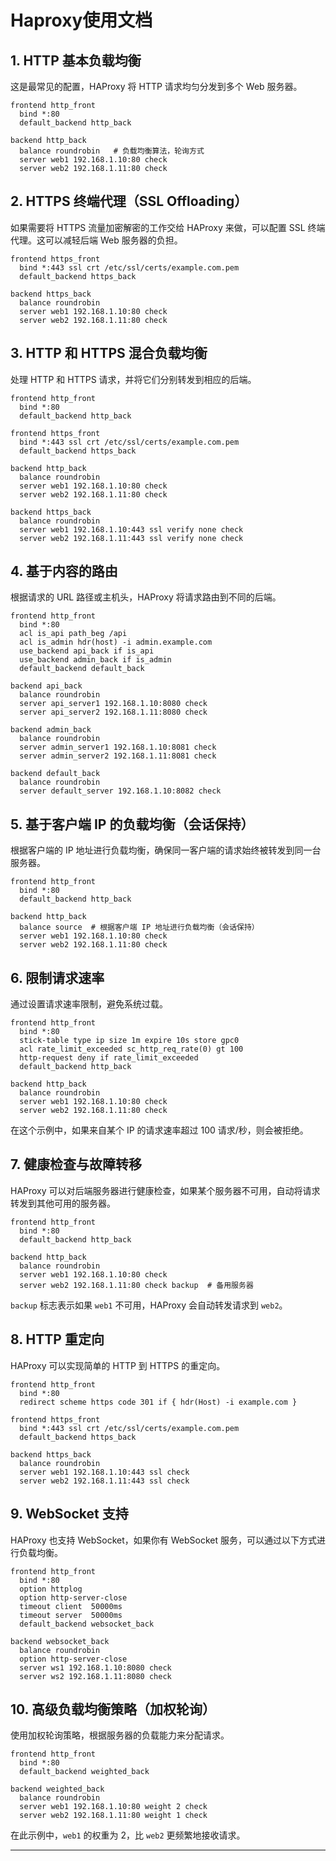 # Haproxy使用文档

## 1. **HTTP 基本负载均衡**

这是最常见的配置，HAProxy 将 HTTP 请求均匀分发到多个 Web 服务器。

```text
frontend http_front
  bind *:80
  default_backend http_back

backend http_back
  balance roundrobin   # 负载均衡算法，轮询方式
  server web1 192.168.1.10:80 check
  server web2 192.168.1.11:80 check
```

## 2. **HTTPS 终端代理（SSL Offloading）**

如果需要将 HTTPS 流量加密解密的工作交给 HAProxy 来做，可以配置 SSL 终端代理。这可以减轻后端 Web 服务器的负担。

```text
frontend https_front
  bind *:443 ssl crt /etc/ssl/certs/example.com.pem
  default_backend https_back

backend https_back
  balance roundrobin
  server web1 192.168.1.10:80 check
  server web2 192.168.1.11:80 check
```

## 3. **HTTP 和 HTTPS 混合负载均衡**

处理 HTTP 和 HTTPS 请求，并将它们分别转发到相应的后端。

```text
frontend http_front
  bind *:80
  default_backend http_back

frontend https_front
  bind *:443 ssl crt /etc/ssl/certs/example.com.pem
  default_backend https_back

backend http_back
  balance roundrobin
  server web1 192.168.1.10:80 check
  server web2 192.168.1.11:80 check

backend https_back
  balance roundrobin
  server web1 192.168.1.10:443 ssl verify none check
  server web2 192.168.1.11:443 ssl verify none check
```

## 4. **基于内容的路由**

根据请求的 URL 路径或主机头，HAProxy 将请求路由到不同的后端。

```text
frontend http_front
  bind *:80
  acl is_api path_beg /api
  acl is_admin hdr(host) -i admin.example.com
  use_backend api_back if is_api
  use_backend admin_back if is_admin
  default_backend default_back

backend api_back
  balance roundrobin
  server api_server1 192.168.1.10:8080 check
  server api_server2 192.168.1.11:8080 check

backend admin_back
  balance roundrobin
  server admin_server1 192.168.1.10:8081 check
  server admin_server2 192.168.1.11:8081 check

backend default_back
  balance roundrobin
  server default_server 192.168.1.10:8082 check
```

## 5. **基于客户端 IP 的负载均衡（会话保持）**

根据客户端的 IP 地址进行负载均衡，确保同一客户端的请求始终被转发到同一台服务器。

```text
frontend http_front
  bind *:80
  default_backend http_back

backend http_back
  balance source  # 根据客户端 IP 地址进行负载均衡（会话保持）
  server web1 192.168.1.10:80 check
  server web2 192.168.1.11:80 check
```

## 6. **限制请求速率**

通过设置请求速率限制，避免系统过载。

```text
frontend http_front
  bind *:80
  stick-table type ip size 1m expire 10s store gpc0
  acl rate_limit_exceeded sc_http_req_rate(0) gt 100
  http-request deny if rate_limit_exceeded
  default_backend http_back

backend http_back
  balance roundrobin
  server web1 192.168.1.10:80 check
  server web2 192.168.1.11:80 check
```

在这个示例中，如果来自某个 IP 的请求速率超过 100 请求/秒，则会被拒绝。

## 7. **健康检查与故障转移**

HAProxy 可以对后端服务器进行健康检查，如果某个服务器不可用，自动将请求转发到其他可用的服务器。

```text
frontend http_front
  bind *:80
  default_backend http_back

backend http_back
  balance roundrobin
  server web1 192.168.1.10:80 check
  server web2 192.168.1.11:80 check backup  # 备用服务器
```

`backup` 标志表示如果 `web1` 不可用，HAProxy 会自动转发请求到 `web2`。

## 8. **HTTP 重定向**

HAProxy 可以实现简单的 HTTP 到 HTTPS 的重定向。

```text
frontend http_front
  bind *:80
  redirect scheme https code 301 if { hdr(Host) -i example.com }

frontend https_front
  bind *:443 ssl crt /etc/ssl/certs/example.com.pem
  default_backend https_back

backend https_back
  balance roundrobin
  server web1 192.168.1.10:443 ssl check
  server web2 192.168.1.11:443 ssl check
```

## 9. **WebSocket 支持**

HAProxy 也支持 WebSocket，如果你有 WebSocket 服务，可以通过以下方式进行负载均衡。

```text
frontend http_front
  bind *:80
  option httplog
  option http-server-close
  timeout client  50000ms
  timeout server  50000ms
  default_backend websocket_back

backend websocket_back
  balance roundrobin
  option http-server-close
  server ws1 192.168.1.10:8080 check
  server ws2 192.168.1.11:8080 check
```

## 10. **高级负载均衡策略（加权轮询）**

使用加权轮询策略，根据服务器的负载能力来分配请求。

```text
frontend http_front
  bind *:80
  default_backend weighted_back

backend weighted_back
  balance roundrobin
  server web1 192.168.1.10:80 weight 2 check
  server web2 192.168.1.11:80 weight 1 check
```

在此示例中，`web1` 的权重为 2，比 `web2` 更频繁地接收请求。

------

